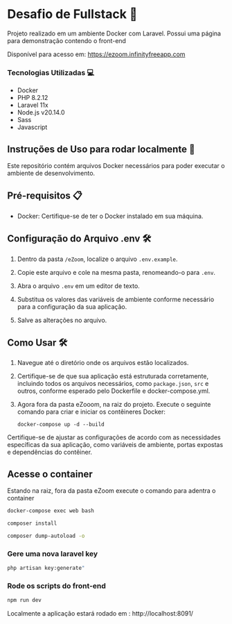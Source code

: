 # Desafio de Fullstack 🚀

Projeto realizado em um ambiente Docker com Laravel.
Possui uma página para demonstração contendo o front-end

<p>Disponível para acesso em: <a href="https://ezoom.infinityfreeapp.com" target="_blank">https://ezoom.infinityfreeapp.com</a></p>

### Tecnologias Utilizadas 💻

- Docker
- PHP 8.2.12
- Laravel 11x
- Node.js v20.14.0
- Sass
- Javascript

## Instruções de Uso para rodar localmente 🚀

Este repositório contém arquivos Docker necessários para poder executar o ambiente de desenvolvimento.

## Pré-requisitos 📋

- Docker: Certifique-se de ter o Docker instalado em sua máquina. 


## Configuração do Arquivo .env 🛠️

1. Dentro da pasta `/eZoom`, localize o arquivo `.env.example`.

2. Copie este arquivo e cole na mesma pasta, renomeando-o para `.env`.

3. Abra o arquivo `.env` em um editor de texto.

4. Substitua os valores das variáveis de ambiente conforme necessário para a configuração da sua aplicação.

5. Salve as alterações no arquivo.

## Como Usar 🛠️

1. Navegue até o diretório onde os arquivos estão localizados.

2. Certifique-se de que sua aplicação está estruturada corretamente, incluindo todos os arquivos necessários, como `package.json`, `src` e outros, conforme esperado pelo Dockerfile e docker-compose.yml.

3. Agora fora da pasta eZooom, na raiz do projeto. Execute o seguinte comando para criar e iniciar os contêineres Docker:

    ```
    docker-compose up -d --build
    ```

Certifique-se de ajustar as configurações de acordo com as necessidades específicas da sua aplicação, como variáveis de ambiente, portas expostas e dependências do contêiner.

## Acesse o container
Estando na raiz, fora da pasta eZoom execute o comando para adentra o container

```bash
docker-compose exec web bash
```

```bash
composer install

composer dump-autoload -o
```

### Gere uma nova laravel key
```bash
php artisan key:generate"
```

### Rode os scripts do front-end 
```bash
npm run dev
```

Localmente a aplicação estará rodado em : http://localhost:8091/